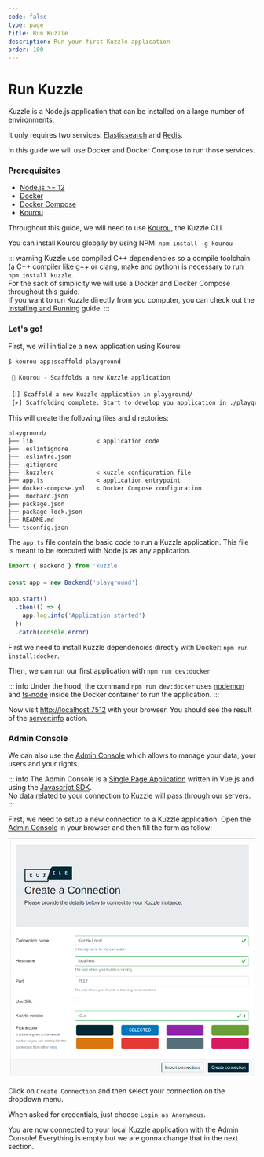 ```yaml
---
code: false
type: page
title: Run Kuzzle
description: Run your first Kuzzle application
order: 100
---
```


# Run Kuzzle

Kuzzle is a Node.js application that can be installed on a large number of environments.

It only requires two services: [Elasticsearch](https://www.elastic.co/what-is/elasticsearch) and [Redis](https://redis.io/topics/introduction).

In this guide we will use Docker and Docker Compose to run those services.

### Prerequisites

 - [Node.js >= 12](https://nodejs.org/en/download/)
 - [Docker](https://docs.docker.com/engine/install/)
 - [Docker Compose](https://docs.docker.com/compose/install/)
 - [Kourou](https://github.com/kuzzleio/kourou)

Throughout this guide, we will need to use [Kourou](https://github.com/kuzzleio/kourou), the Kuzzle CLI.

You can install Kourou globally by using NPM: `npm install -g kourou`

::: warning
Kuzzle use compiled C++ dependencies so a compile toolchain (a C++ compiler like g++ or clang, make and python) is necessary to run `npm install kuzzle`.  
For the sack of simplicity we will use a Docker and Docker Compose throughout this guide.  
If you want to run Kuzzle directly from you computer, you can check out the [Installing and Running](/core/2/guides/advanced/4-installing-and-running) guide.
::: 

### Let's go!

First, we will initialize a new application using Kourou:

```bash
$ kourou app:scaffold playground
 
 🚀 Kourou - Scaffolds a new Kuzzle application
 
 [ℹ] Scaffold a new Kuzzle application in playground/
 [✔] Scaffolding complete. Start to develop you application in ./playground/
```

This will create the following files and directories:

```
playground/
├── lib                  < application code
├── .eslintignore
├── .eslintrc.json
├── .gitignore
├── .kuzzlerc            < kuzzle configuration file
├── app.ts               < application entrypoint        
├── docker-compose.yml   < Docker Compose configuration
├── .mocharc.json
├── package.json
├── package-lock.json
├── README.md
└── tsconfig.json
```

The `app.ts` file contain the basic code to run a Kuzzle application. This file is meant to be executed with Node.js as any application.

```ts
import { Backend } from 'kuzzle'

const app = new Backend('playground')

app.start()
  .then(() => {
    app.log.info('Application started')
  })
  .catch(console.error)
```

First we need to install Kuzzle dependencies directly with Docker: `npm run install:docker`.

Then, we can run our first application with `npm run dev:docker`

::: info
Under the hood, the command `npm run dev:docker` uses [nodemon](https://nodemon.io/) and [ts-node](https://www.npmjs.com/package/ts-node) inside the Docker container to run the application.
:::

Now visit [http://localhost:7512](http://localhost:7512) with your browser. You should see the result of the [server:info](/core/2/api/controllers/server/info) action.

### Admin Console

We can also use the [Admin Console](/core/2/some-page-about-ac) which allows to manage your data, your users and your rights.

::: info
The Admin Console is a [Single Page Application](https://en.wikipedia.org/wiki/Single-page_application) written in Vue.js and using the [Javascript SDK](/sdk/js/7).  
No data related to your connection to Kuzzle will pass through our servers.
:::

First, we need to setup a new connection to a Kuzzle application. Open the [Admin Console](http://next-console.kuzzle.io) in your browser and then fill the form as follow:

![Admin Console create connection form](./admin-console-create-connection.png)

Click on `Create Connection` and then select your connection on the dropdown menu.

When asked for credentials, just choose `Login as Anonymous`.

You are now connected to your local Kuzzle application with the Admin Console! Everything is empty but we are gonna change that in the next section.

<GuidesLinks 
  :next="{ text: 'Store and Access Data', url: '/core/2/guides/getting-started/2-store-and-access-data/' }"
/>
